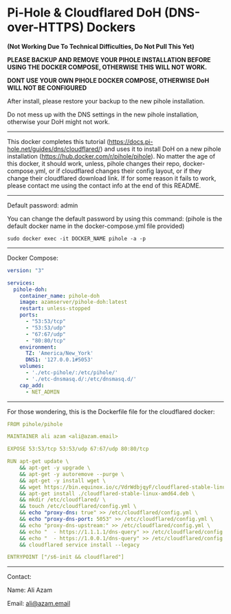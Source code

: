 **Pi-Hole & Cloudflared DoH (DNS-over-HTTPS) Dockers**
=============
**(Not Working Due To Technical Difficulties, Do Not Pull This Yet)**

**PLEASE BACKUP AND REMOVE YOUR PIHOLE INSTALLATION BEFORE USING THE DOCKER COMPOSE, OTHERWISE THIS WILL NOT WORK.**

**DONT USE YOUR OWN PIHOLE DOCKER COMPOSE, OTHERWISE DoH WILL NOT BE CONFIGURED**

After install, please restore your backup to the new pihole installation.

Do not mess up with the DNS settings in the new pihole installation, otherwise your DoH might not work.
___
This docker completes this tutorial (https://docs.pi-hole.net/guides/dns/cloudflared/) and uses it to install DoH on a new pihole installation (https://hub.docker.com/r/pihole/pihole). No matter the age of this docker, it should work, unless, pihole changes their repo, docker-compose.yml, or if cloudflared changes their config layout, or if they change their cloudflared download link. If for some reason it fails to work, please contact me using the contact info at the end of this README. 
___

Default password: admin

You can change the default password by using this command: (pihole is the default docker name in the docker-compose.yml file provided)
```command
sudo docker exec -it DOCKER_NAME pihole -a -p
```
___
Docker Compose:
```yml
version: "3"

services:
  pihole-doh:
    container_name: pihole-doh
    image: azamserver/pihole-doh:latest
    restart: unless-stopped
    ports:
      - "53:53/tcp"
      - "53:53/udp"
      - "67:67/udp"
      - "80:80/tcp"
    environment:
      TZ: 'America/New_York'
      DNS1: '127.0.0.1#5053'
    volumes:
      - './etc-pihole/:/etc/pihole/'
      - './etc-dnsmasq.d/:/etc/dnsmasq.d/'
    cap_add:
      - NET_ADMIN
```
____
For those wondering, this is the Dockerfile file for the cloudflared docker:
```yml
FROM pihole/pihole

MAINTAINER ali azam <ali@azam.email>

EXPOSE 53:53/tcp 53:53/udp 67:67/udp 80:80/tcp

RUN apt-get update \
    && apt-get -y upgrade \
    && apt-get -y autoremove --purge \
    && apt-get -y install wget \
    && wget https://bin.equinox.io/c/VdrWdbjqyF/cloudflared-stable-linux-amd64.deb \
    && apt-get install ./cloudflared-stable-linux-amd64.deb \
    && mkdir /etc/cloudflared/ \
    && touch /etc/cloudflared/config.yml \
    && echo "proxy-dns: true" >> /etc/cloudflared/config.yml \
    && echo "proxy-dns-port: 5053" >> /etc/cloudflared/config.yml \
    && echo "proxy-dns-upstream:" >> /etc/cloudflared/config.yml \
    && echo "  - https://1.1.1.1/dns-query" >> /etc/cloudflared/config.yml \
    && echo "  - https://1.0.0.1/dns-query" >> /etc/cloudflared/config.yml \
    && cloudflared service install --legacy

ENTRYPOINT ["/s6-init && cloudflared"]
```
___
Contact:

Name: Ali Azam

Email: ali@azam.email
